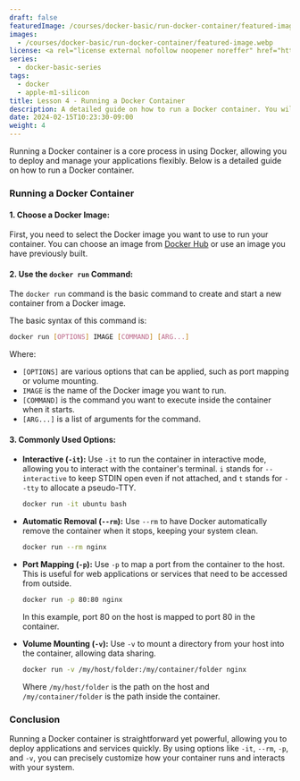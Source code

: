 ```yaml
---
draft: false
featuredImage: /courses/docker-basic/run-docker-container/featured-image.webp
images:
  - /courses/docker-basic/run-docker-container/featured-image.webp
license: <a rel="license external nofollow noopener noreffer" href="https://creativecommons.org/licenses/by-nc/4.0/" target="_blank">CC BY-NC 4.0</a>
series:
  - docker-basic-series
tags:
  - docker
  - apple-m1-silicon
title: Lesson 4 - Running a Docker Container
description: A detailed guide on how to run a Docker container. You will learn how to choose a Docker image, use the `docker run` command, and common options like `-it`, `--rm`, `-p`, and `-v`.
date: 2024-02-15T10:23:30-09:00
weight: 4
---
```


Running a Docker container is a core process in using Docker, allowing you to deploy and manage your applications flexibly. Below is a detailed guide on how to run a Docker container.

### Running a Docker Container

#### 1. **Choose a Docker Image:**

First, you need to select the Docker image you want to use to run your container. You can choose an image from [Docker Hub](https://hub.docker.com/) or use an image you have previously built.

#### 2. **Use the `docker run` Command:**

The `docker run` command is the basic command to create and start a new container from a Docker image.

The basic syntax of this command is:

```bash
docker run [OPTIONS] IMAGE [COMMAND] [ARG...]
```

Where:
- `[OPTIONS]` are various options that can be applied, such as port mapping or volume mounting.
- `IMAGE` is the name of the Docker image you want to run.
- `[COMMAND]` is the command you want to execute inside the container when it starts.
- `[ARG...]` is a list of arguments for the command.

#### 3. **Commonly Used Options:**

- **Interactive (`-it`):** Use `-it` to run the container in interactive mode, allowing you to interact with the container's terminal. `i` stands for `--interactive` to keep STDIN open even if not attached, and `t` stands for `--tty` to allocate a pseudo-TTY.

  ```bash
  docker run -it ubuntu bash
  ```

- **Automatic Removal (`--rm`):** Use `--rm` to have Docker automatically remove the container when it stops, keeping your system clean.

  ```bash
  docker run --rm nginx
  ```

- **Port Mapping (`-p`):** Use `-p` to map a port from the container to the host. This is useful for web applications or services that need to be accessed from outside.

  ```bash
  docker run -p 80:80 nginx
  ```

  In this example, port 80 on the host is mapped to port 80 in the container.

- **Volume Mounting (`-v`):** Use `-v` to mount a directory from your host into the container, allowing data sharing.

  ```bash
  docker run -v /my/host/folder:/my/container/folder nginx
  ```

  Where `/my/host/folder` is the path on the host and `/my/container/folder` is the path inside the container.

### Conclusion

Running a Docker container is straightforward yet powerful, allowing you to deploy applications and services quickly. By using options like `-it`, `--rm`, `-p`, and `-v`, you can precisely customize how your container runs and interacts with your system.
